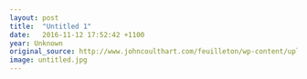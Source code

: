 ```yaml
---
layout: post
title:  "Untitled 1"
date:   2016-11-12 17:52:42 +1100
year: Unknown
original_source: http://www.johncoulthart.com/feuilleton/wp-content/uploads/2011/06/ruppert2-big.jpg
image: untitled.jpg
---
```

